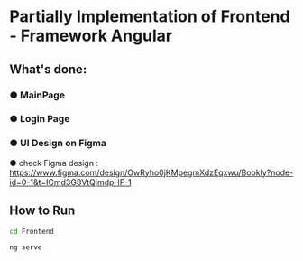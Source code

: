 # Partially Implementation of Frontend - Framework Angular

## What's done:
### ● MainPage
### ● Login Page
### ● UI Design on Figma

● check Figma design : https://www.figma.com/design/OwRyho0jKMpegmXdzEqxwu/Bookly?node-id=0-1&t=ICmd3G8VtQjmdpHP-1


## How to Run 
```bash
cd Frontend
```
```bash
ng serve
```

